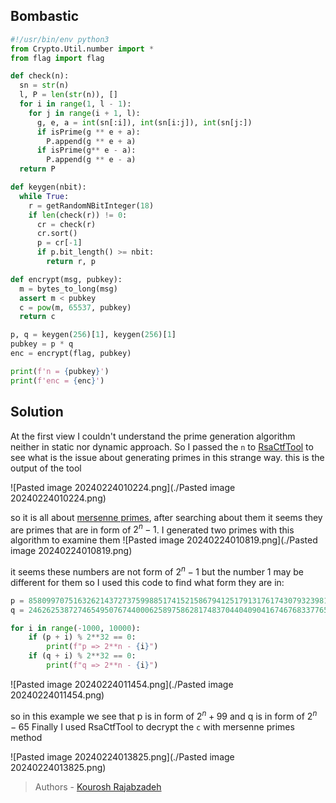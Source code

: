 ## Bombastic

```python
#!/usr/bin/env python3
from Crypto.Util.number import *
from flag import flag

def check(n):
  sn = str(n)
  l, P = len(str(n)), []
  for i in range(1, l - 1):
    for j in range(i + 1, l):
      g, e, a = int(sn[:i]), int(sn[i:j]), int(sn[j:])
      if isPrime(g ** e + a):
        P.append(g ** e + a)
      if isPrime(g** e - a):
        P.append(g ** e - a)
  return P

def keygen(nbit):
  while True:
    r = getRandomNBitInteger(18)
    if len(check(r)) != 0:
      cr = check(r)
      cr.sort()
      p = cr[-1]
      if p.bit_length() >= nbit:
        return r, p

def encrypt(msg, pubkey):
  m = bytes_to_long(msg)
  assert m < pubkey
  c = pow(m, 65537, pubkey)
  return c

p, q = keygen(256)[1], keygen(256)[1]
pubkey = p * q
enc = encrypt(flag, pubkey)

print(f'n = {pubkey}')
print(f'enc = {enc}')

```

## Solution
At the first view I couldn't understand the prime generation algorithm neither in static nor dynamic approach. So I passed the `n` to [RsaCtfTool](https://github.com/RsaCtfTool/RsaCtfTool) to see what is the issue about generating primes in this strange way. this is the output of the tool

![Pasted image 20240224010224.png](./Pasted image 20240224010224.png)

so it is all about [mersenne primes](https://en.wikipedia.org/wiki/Mersenne_prime), after searching about them it seems they are primes that are in form of $2^{n} - 1$. I generated two primes with this algorithm to examine them
![Pasted image 20240224010819.png](./Pasted image 20240224010819.png)

it seems these numbers are not form of $2^{n} - 1$ but the number 1 may be different for them so I used this code to find what form they are in:

```python
p = 858099707516326214372737599885174152158679412517913176174307932398192897924707006515319955082681819372162038923935107254640248499964580476571753536389382243
q = 2462625387274654950767440006258975862817483704404090416746768337765357610718575663213391640930307227550414249394111

for i in range(-1000, 10000):
	if (p + i) % 2**32 == 0:
		print(f"p => 2**n - {i}")
	if (q + i) % 2**32 == 0:
		print(f"q => 2**n - {i}")
```

![Pasted image 20240224011454.png](./Pasted image 20240224011454.png)

so in this example we see that p is in form of $2^{n} + 99$ and q is in form of $2^{n} - 65$
Finally I used RsaCtfTool to decrypt the `c` with mersenne primes method

![Pasted image 20240224013825.png](./Pasted image 20240224013825.png)

> Authors - [Kourosh Rajabzadeh](https://github.com/KooroshRZ)